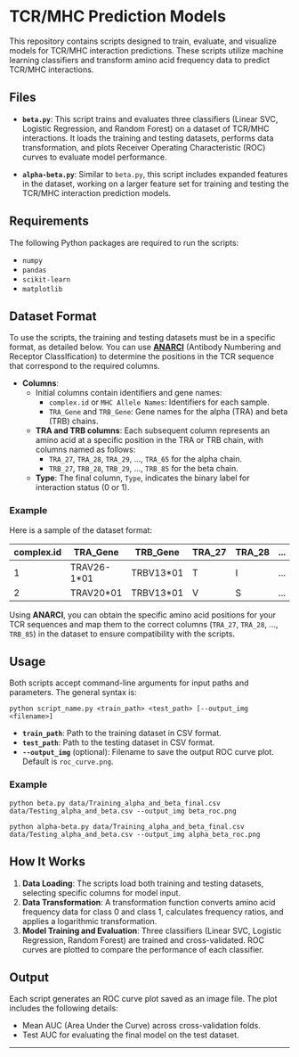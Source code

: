 
# TCR/MHC Prediction Models

This repository contains scripts designed to train, evaluate, and visualize models for TCR/MHC interaction predictions. These scripts utilize machine learning classifiers and transform amino acid frequency data to predict TCR/MHC interactions. 

## Files

- **`beta.py`**: This script trains and evaluates three classifiers (Linear SVC, Logistic Regression, and Random Forest) on a dataset of TCR/MHC interactions. It loads the training and testing datasets, performs data transformation, and plots Receiver Operating Characteristic (ROC) curves to evaluate model performance.

- **`alpha-beta.py`**: Similar to `beta.py`, this script includes expanded features in the dataset, working on a larger feature set for training and testing the TCR/MHC interaction prediction models.

## Requirements

The following Python packages are required to run the scripts:
- `numpy`
- `pandas`
- `scikit-learn`
- `matplotlib`

## Dataset Format

To use the scripts, the training and testing datasets must be in a specific format, as detailed below. You can use **[ANARCI](https://opig.stats.ox.ac.uk/webapps/newsabdab/sabpred/anarci/)** (Antibody Numbering and Receptor ClassIfication) to determine the positions in the TCR sequence that correspond to the required columns.

- **Columns**:
  - Initial columns contain identifiers and gene names:
    - `complex.id` or `MHC Allele Names`: Identifiers for each sample.
    - `TRA_Gene` and `TRB_Gene`: Gene names for the alpha (TRA) and beta (TRB) chains.
  - **TRA and TRB columns**: Each subsequent column represents an amino acid at a specific position in the TRA or TRB chain, with columns named as follows:
    - `TRA_27`, `TRA_28`, `TRA_29`, ..., `TRA_65` for the alpha chain.
    - `TRB_27`, `TRB_28`, `TRB_29`, ..., `TRB_85` for the beta chain.
  - **Type**: The final column, `Type`, indicates the binary label for interaction status (0 or 1).

### Example

Here is a sample of the dataset format:

| complex.id | TRA_Gene | TRB_Gene | TRA_27 | TRA_28 | ... | TRB_84 | TRB_85 | Type |
|------------|----------|----------|--------|--------|-----|--------|--------|------|
| 1          | TRAV26-1*01 | TRBV13*01 | T      | I      | ... | S      | D      | 0    |
| 2          | TRAV20*01   | TRBV13*01 | V      | S      | ... | S      | D      | 0    |

Using **ANARCI**, you can obtain the specific amino acid positions for your TCR sequences and map them to the correct columns (`TRA_27`, `TRA_28`, ..., `TRB_85`) in the dataset to ensure compatibility with the scripts.

## Usage

Both scripts accept command-line arguments for input paths and parameters. The general syntax is:

`
python script_name.py <train_path> <test_path> [--output_img <filename>] 
`

- **`train_path`**: Path to the training dataset in CSV format.
- **`test_path`**: Path to the testing dataset in CSV format.
- **`--output_img`** (optional): Filename to save the output ROC curve plot. Default is `roc_curve.png`.

### Example

`
python beta.py data/Training_alpha_and_beta_final.csv data/Testing_alpha_and_beta.csv --output_img beta_roc.png
`

`
python alpha-beta.py data/Training_alpha_and_beta_final.csv data/Testing_alpha_and_beta.csv --output_img alpha_beta_roc.png
`

## How It Works

1. **Data Loading**: The scripts load both training and testing datasets, selecting specific columns for model input.
2. **Data Transformation**: A transformation function converts amino acid frequency data for class 0 and class 1, calculates frequency ratios, and applies a logarithmic transformation.
3. **Model Training and Evaluation**: Three classifiers (Linear SVC, Logistic Regression, Random Forest) are trained and cross-validated. ROC curves are plotted to compare the performance of each classifier.

## Output

Each script generates an ROC curve plot saved as an image file. The plot includes the following details:
- Mean AUC (Area Under the Curve) across cross-validation folds.
- Test AUC for evaluating the final model on the test dataset.

---

